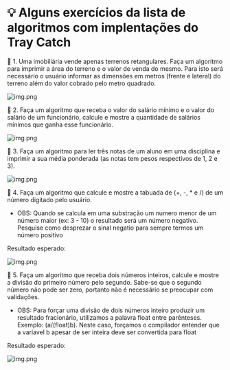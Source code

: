 # :bulb: Alguns exercícios da lista de algoritmos com implentações do Tray Catch

:pushpin: 1. Uma imobiliária vende apenas terrenos retangulares. Faça um algoritmo para imprimir a
área do terreno e o valor de venda do mesmo. Para isto será necessário o usuário
informar as dimensões em metros (frente e lateral) do terreno além do valor cobrado pelo
metro quadrado.

![img.png](imagens/algoritmo01.png)

:pushpin: 2. Faça um algoritmo que receba o valor do salário mínimo e o valor do salário de um
funcionário, calcule e mostre a quantidade de salários mínimos que ganha esse
funcionário.

![img.png](imagens/algoritmo02.png)

:pushpin: 3. Faça um algoritmo para ler três notas de um aluno em uma disciplina e imprimir a sua
média ponderada (as notas tem pesos respectivos de 1, 2 e 3).

![img.png](imagens/algoritmo03.png)

:pushpin: 4. Faça um algoritmo que calcule e mostre a tabuada de (+, -, * e /) de um número
digitado pelo usuário.

- OBS: Quando se calcula em uma substração um numero menor de um número maior (ex:
  3 - 10) o resultado será um número negativo. Pesquise como desprezar o sinal negatio
  para sempre termos um número positivo

Resultado esperado:

![img.png](imagens/algoritmo04.png)

:pushpin: 5. Faça um algoritmo que receba dois números inteiros, calcule e mostre a divisão do
primeiro número pelo segundo. Sabe-se que o segundo número não pode ser zero,
portanto não é necessário se preocupar com validações.

- OBS: Para forçar uma divisão de dois números inteiro produzir um resultado fracionário,
  utilizamos a palavra float entre parênteses. Exemplo: (a/(float)b). Neste caso, forçamos o
  compilador entender que a variavel b apesar de ser inteira deve ser convertida para float

Resultado esperado:

![img.png](imagens/algoritmo05.png)